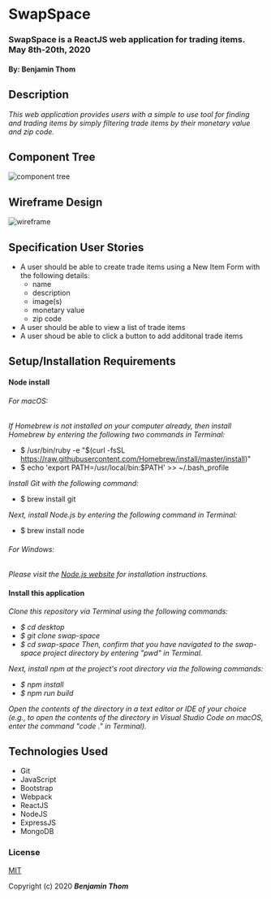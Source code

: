 # SwapSpace

### SwapSpace is a ReactJS web application for trading items. May 8th-20th, 2020
#### By: Benjamin Thom

## Description

_This web application provides users with a simple to use tool for finding and trading items by simply filtering trade items by their monetary value and zip code._

## Component Tree
![component tree]()

## Wireframe Design
![wireframe]()

## Specification User Stories
* A user should be able to create trade items using a New Item Form with the following details:
  * name
  * description
  * image(s)
  * monetary value
  * zip code
* A user should be able to view a list of trade items
* A user shoud be able to click a button to add additonal trade items

## Setup/Installation Requirements

#### Node install

###### For macOS:
_If Homebrew is not installed on your computer already, then install Homebrew by entering the following two commands in Terminal:_
* $ /usr/bin/ruby -e "$(curl -fsSL https://raw.githubusercontent.com/Homebrew/install/master/install)"
* $ echo 'export PATH=/usr/local/bin:$PATH' >> ~/.bash_profile

_Install Git with the following command:_
* $ brew install git

_Next, install Node.js by entering the following command in Terminal:_
* $ brew install node

###### For Windows:
_Please visit the [Node.js website](https://nodejs.org/en/download/) for installation instructions._

#### Install this application

_Clone this repository via Terminal using the following commands:_
* _$ cd desktop_
* _$ git clone swap-space_
* _$ cd swap-space_
_Then, confirm that you have navigated to the swap-space project directory by entering "pwd" in Terminal._

_Next, install npm at the project's root directory via the following commands:_
* _$ npm install_
* _$ npm run build_

_Open the contents of the directory in a text editor or IDE of your choice (e.g., to open the contents of the directory in Visual Studio Code on macOS, enter the command "code ." in Terminal)._

## Technologies Used

* Git
* JavaScript
* Bootstrap
* Webpack
* ReactJS
* NodeJS
* ExpressJS
* MongoDB

### License

[MIT](https://choosealicense.com/licenses/mit/)

Copyright (c) 2020 **_Benjamin Thom_** 